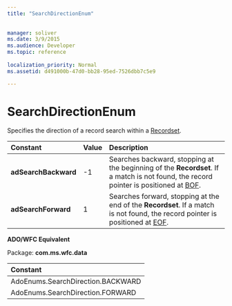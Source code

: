 ```yaml
---
title: "SearchDirectionEnum"
 
 
manager: soliver
ms.date: 3/9/2015
ms.audience: Developer
ms.topic: reference
  
localization_priority: Normal
ms.assetid: d491000b-47d0-bb28-95ed-7526dbb7c5e9

---
```


# SearchDirectionEnum

Specifies the direction of a record search within a [Recordset](recordset-object-ado.md).
  
|**Constant**|**Value**|**Description**|
|:-----|:-----|:-----|
|**adSearchBackward** <br/> |-1  <br/> |Searches backward, stopping at the beginning of the **Recordset**. If a match is not found, the record pointer is positioned at [BOF](bof-eof-properties-ado.md).  <br/> |
|**adSearchForward** <br/> |1  <br/> |Searches forward, stopping at the end of the **Recordset**. If a match is not found, the record pointer is positioned at [EOF](bof-eof-properties-ado.md).  <br/> |
   
 **ADO/WFC Equivalent**
  
Package: **com.ms.wfc.data**
  
|**Constant**|
|:-----|
|AdoEnums.SearchDirection.BACKWARD  <br/> |
|AdoEnums.SearchDirection.FORWARD  <br/> |
   

